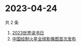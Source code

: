 # 2023-04-24

共 2 条

<!-- BEGIN ZHIHUSEARCH -->
<!-- 最后更新时间 Mon Apr 24 2023 14:12:19 GMT+0800 (China Standard Time) -->
1. [2023世界读书日](https://www.zhihu.com/search?q=2023世界读书日)
1. [中国绘制火星全球影像图首次发布](https://www.zhihu.com/search?q=中国绘制火星全球影像图首次发布)
<!-- END ZHIHUSEARCH -->
